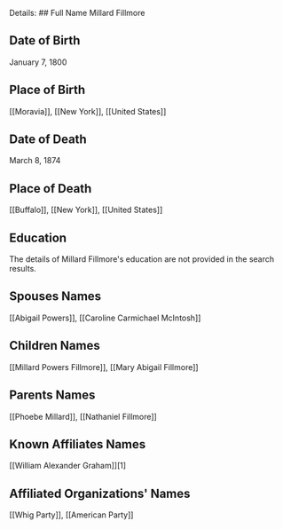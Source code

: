 Details: ## Full Name
Millard Fillmore

## Date of Birth
January 7, 1800

## Place of Birth
[[Moravia]], [[New York]], [[United States]]

## Date of Death
March 8, 1874

## Place of Death
[[Buffalo]], [[New York]], [[United States]]

## Education
The details of Millard Fillmore's education are not provided in the search results.

## Spouses Names
[[Abigail Powers]], [[Caroline Carmichael McIntosh]]

## Children Names
[[Millard Powers Fillmore]], [[Mary Abigail Fillmore]]

## Parents Names
[[Phoebe Millard]], [[Nathaniel Fillmore]]

## Known Affiliates Names
[[William Alexander Graham]][1]

## Affiliated Organizations' Names
[[Whig Party]], [[American Party]]

